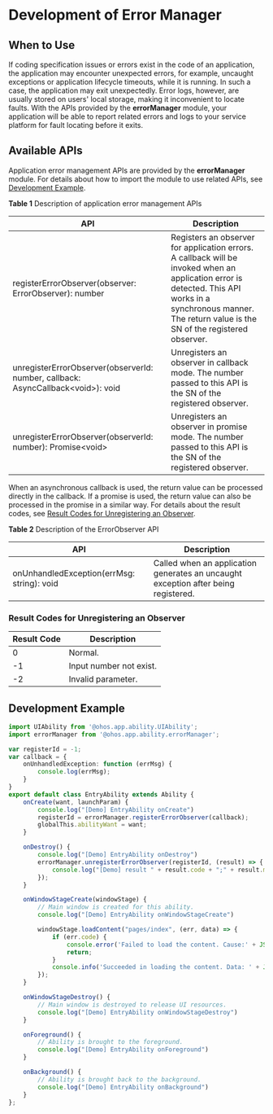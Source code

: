 # Development of Error Manager

## When to Use

If coding specification issues or errors exist in the code of an application, the application may encounter unexpected errors, for example, uncaught exceptions or application lifecycle timeouts, while it is running. In such a case, the application may exit unexpectedly. Error logs, however, are usually stored on users' local storage, making it inconvenient to locate faults. With the APIs provided by the **errorManager** module, your application will be able to report related errors and logs to your service platform for fault locating before it exits.

## Available APIs

Application error management APIs are provided by the **errorManager** module. For details about how to import the module to use related APIs, see [Development Example](#development-example).

**Table 1** Description of application error management APIs

| API                                                      | Description                                                |
| ------------------------------------------------------------ | ---------------------------------------------------- |
| registerErrorObserver(observer: ErrorObserver): number       | Registers an observer for application errors. A callback will be invoked when an application error is detected. This API works in a synchronous manner. The return value is the SN of the registered observer.|
| unregisterErrorObserver(observerId: number,  callback: AsyncCallback\<void\>): void | Unregisters an observer in callback mode. The number passed to this API is the SN of the registered observer. |
| unregisterErrorObserver(observerId: number): Promise\<void\> | Unregisters an observer in promise mode. The number passed to this API is the SN of the registered observer. |

When an asynchronous callback is used, the return value can be processed directly in the callback. If a promise is used, the return value can also be processed in the promise in a similar way. For details about the result codes, see [Result Codes for Unregistering an Observer](#result-codes-for-unregistering-an-observer).


**Table 2** Description of the ErrorObserver API

| API                        | Description                                                        |
| ------------------------------ | ------------------------------------------------------------ |
| onUnhandledException(errMsg: string): void | Called when an application generates an uncaught exception after being registered.|


### Result Codes for Unregistering an Observer

| Result Code| Description                       |
| ------ | ---------------------------  |
| 0      |  Normal.                         |
| -1     | Input number not exist.             |
| -2     | Invalid parameter.      |

## Development Example
```ts
import UIAbility from '@ohos.app.ability.UIAbility';
import errorManager from '@ohos.app.ability.errorManager';

var registerId = -1;
var callback = {
    onUnhandledException: function (errMsg) {
        console.log(errMsg);
    }
}
export default class EntryAbility extends Ability {
    onCreate(want, launchParam) {
        console.log("[Demo] EntryAbility onCreate")
        registerId = errorManager.registerErrorObserver(callback);
        globalThis.abilityWant = want;
    }

    onDestroy() {
        console.log("[Demo] EntryAbility onDestroy")
        errorManager.unregisterErrorObserver(registerId, (result) => {
            console.log("[Demo] result " + result.code + ";" + result.message)
        });
    }

    onWindowStageCreate(windowStage) {
        // Main window is created for this ability.
        console.log("[Demo] EntryAbility onWindowStageCreate")

        windowStage.loadContent("pages/index", (err, data) => {
            if (err.code) {
                console.error('Failed to load the content. Cause:' + JSON.stringify(err));
                return;
            }
            console.info('Succeeded in loading the content. Data: ' + JSON.stringify(data))
        });
    }

    onWindowStageDestroy() {
        // Main window is destroyed to release UI resources.
        console.log("[Demo] EntryAbility onWindowStageDestroy")
    }

    onForeground() {
        // Ability is brought to the foreground.
        console.log("[Demo] EntryAbility onForeground")
    }

    onBackground() {
        // Ability is brought back to the background.
        console.log("[Demo] EntryAbility onBackground")
    }
};
```
